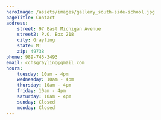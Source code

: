 ```yaml
---
heroImage: /assets/images/gallery_south-side-school.jpg
pageTitle: Contact
address:
    street: 97 East Michigan Avenue
    street2: P.O. Box 218
    city: Grayling
    state: MI
    zip: 49738
phone: 989-745-3493
email: cchsgrayling@gmail.com
hours: 
    tuesday: 10am - 4pm
    wednesday: 10am - 4pm
    thursday: 10am - 4pm
    friday: 10am - 4pm
    saturday: 10am - 4pm
    sunday: Closed
    monday: Closed
---
```

